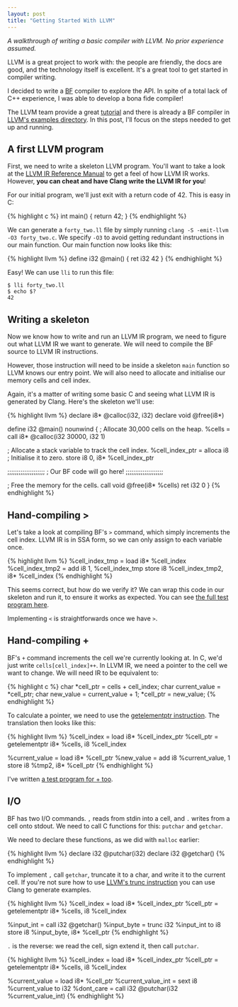 ```yaml
--- 
layout: post
title: "Getting Started With LLVM"
---
```


_A walkthrough of writing a basic compiler with LLVM. No prior
experience assumed._

LLVM is a great project to work with: the people are friendly, the
docs are good, and the technology itself is excellent. It's a great
tool to get started in compiler writing.

I decided to write a [BF](https://en.wikipedia.org/wiki/Brainfuck)
compiler to explore the API. In spite of a total lack of C++
experience, I was able to develop a bona fide compiler!

The LLVM team provide a great
[tutorial](http://llvm.org/docs/tutorial/index.html) and there is already
a BF compiler in
[LLVM's examples directory](http://llvm.org/viewvc/llvm-project/llvm/trunk/examples/). In
this post, I'll focus on the steps needed to get up and running.

## A first LLVM program

First, we need to write a skeleton LLVM program. You'll want to take a
look at the
[LLVM IR Reference Manual](http://llvm.org/docs/LangRef.html) to get a
feel of how LLVM IR works. However, **you can cheat and have Clang
write the LLVM IR for you**!

For our initial program, we'll just exit with a return code
of 42. This is easy in C:

{% highlight c %}
int main() {
    return 42;
}
{% endhighlight %}

We can generate a `forty_two.ll` file by simply running `clang -S
-emit-llvm -O3 forty_two.c`. We specify `-O3` to avoid getting
redundant instructions in our main function. Our main function now
looks like this:

{% highlight llvm %}
define i32 @main() {
  ret i32 42
}
{% endhighlight %}

Easy! We can use `lli` to run this file:

    $ lli forty_two.ll 
    $ echo $?
    42

## Writing a skeleton

Now we know how to write and run an LLVM IR program, we need to figure
out what LLVM IR we want to generate. We will need to compile the BF
source to LLVM IR instructions.

However, those instruction will need to be inside a skeleton `main`
function so LLVM knows our entry point. We will also need to allocate
and initialise our memory cells and cell index.

Again, it's a matter of writing some basic C and seeing what LLVM IR
is generated by Clang. Here's the skeleton we'll use:

{% highlight llvm %}
declare i8* @calloc(i32, i32)
declare void @free(i8*)

define i32 @main() nounwind {
  ; Allocate 30,000 cells on the heap.
  %cells = call i8* @calloc(i32 30000, i32 1)

  ; Allocate a stack variable to track the cell index.
  %cell_index_ptr = alloca i8
  ; Initialise it to zero.
  store i8 0, i8* %cell_index_ptr

  ;;;;;;;;;;;;;;;;;;;;
  ; Our BF code will go here!
  ;;;;;;;;;;;;;;;;;;;;

  ; Free the memory for the cells.
  call void @free(i8* %cells)
  ret i32 0
}
{% endhighlight %}

## Hand-compiling &gt;

Let's take a look at compiling BF's `>` command, which simply
increments the cell index. LLVM IR is in SSA form, so we can only
assign to each variable once.

{% highlight llvm %}
%cell_index_tmp = load i8* %cell_index
%cell_index_tmp2 = add i8 1, %cell_index_tmp
store i8 %cell_index_tmp2, i8* %cell_index
{% endhighlight %}

This seems correct, but how do we verify it? We can wrap this code in
our skeleton and run it, to ensure it works as expected. You can see
[the full test program here](https://github.com/Wilfred/Brainfrack/blob/5a2f613f9e82bfd57be687aa6a67aca15d3d9861/llvm/increment_data_pointer.ll).

Implementing `<` is straightforwards once we have `>`.

## Hand-compiling +

BF's `+` command increments the cell we're currently looking at. In C,
we'd just write `cells[cell_index]++`. In LLVM IR, we need a pointer
to the cell we want to change. We will need IR to be equivalent to:

{% highlight c %}
char *cell_ptr = cells + cell_index;
char current_value = *cell_ptr;
char new_value = current_value + 1;
*cell_ptr = new_value;
{% endhighlight %}

To calculate a pointer, we need to use the
[getelementptr instruction](http://llvm.org/docs/LangRef.html#getelementptr-instruction). The
translation then looks like this:

{% highlight llvm %}
%cell_index = load i8* %cell_index_ptr
%cell_ptr = getelementptr i8* %cells, i8 %cell_index

%current_value = load i8* %cell_ptr
%new_value = add i8 %current_value, 1
store i8 %tmp2, i8* %cell_ptr
{% endhighlight %}

I've written
[a test program for + too](https://github.com/Wilfred/Brainfrack/blob/5a2f613f9e82bfd57be687aa6a67aca15d3d9861/llvm/increment.ll).

## I/O

BF has two I/O commands. `,` reads from stdin into a cell, and `.`
writes from a cell onto stdout. We need to call C functions for this: `putchar`
and `getchar`.

We need to declare these functions, as we did with `malloc` earlier:

{% highlight llvm %}
declare i32 @putchar(i32)
declare i32 @getchar()
{% endhighlight %}

To implement `,` call `getchar`, truncate it to a char, and write it
to the current cell. If you're not sure how to use
[LLVM's trunc instruction](http://llvm.org/docs/LangRef.html#trunc-to-instruction)
you can use Clang to generate examples.

{% highlight llvm %}
%cell_index = load i8* %cell_index_ptr
%cell_ptr = getelementptr i8* %cells, i8 %cell_index

%input_int = call i32 @getchar()
%input_byte = trunc i32 %input_int to i8
store i8 %input_byte, i8* %cell_ptr
{% endhighlight %}

`.` is the reverse: we read the cell, sign extend it, then call `putchar`.

{% highlight llvm %}
%cell_index = load i8* %cell_index_ptr
%cell_ptr = getelementptr i8* %cells, i8 %cell_index

%current_value = load i8* %cell_ptr
%current_value_int = sext i8 %current_value to i32
%dont_care = call i32 @putchar(i32 %current_value_int)
{% endhighlight %}
